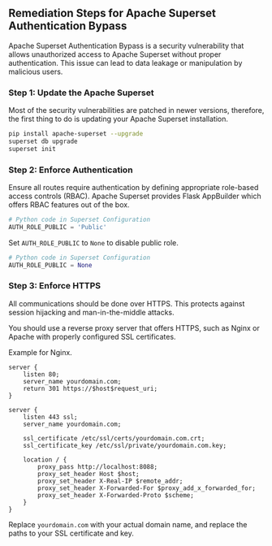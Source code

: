 

## Remediation Steps for Apache Superset Authentication Bypass

Apache Superset Authentication Bypass is a security vulnerability that allows unauthorized access to Apache Superset without proper authentication. This issue can lead to data leakage or manipulation by malicious users.

### Step 1: Update the Apache Superset

Most of the security vulnerabilities are patched in newer versions, therefore, the first thing to do is updating your Apache Superset installation.

```bash
pip install apache-superset --upgrade
superset db upgrade
superset init
```
### Step 2: Enforce Authentication 

Ensure all routes require authentication by defining appropriate role-based access controls (RBAC). Apache Superset provides Flask AppBuilder which offers RBAC features out of the box. 

```python
# Python code in Superset Configuration
AUTH_ROLE_PUBLIC = 'Public'
```
Set `AUTH_ROLE_PUBLIC` to `None` to disable public role.

```python
# Python code in Superset Configuration
AUTH_ROLE_PUBLIC = None
```
### Step 3: Enforce HTTPS 

All communications should be done over HTTPS. This protects against session hijacking and man-in-the-middle attacks. 

You should use a reverse proxy server that offers HTTPS, such as Nginx or Apache with properly configured SSL certificates.

Example for Nginx.

```nginx
server {
    listen 80;
    server_name yourdomain.com;
    return 301 https://$host$request_uri;
}

server {
    listen 443 ssl;
    server_name yourdomain.com;

    ssl_certificate /etc/ssl/certs/yourdomain.com.crt;
    ssl_certificate_key /etc/ssl/private/yourdomain.com.key;

    location / {
        proxy_pass http://localhost:8088;
        proxy_set_header Host $host;
        proxy_set_header X-Real-IP $remote_addr;
        proxy_set_header X-Forwarded-For $proxy_add_x_forwarded_for;
        proxy_set_header X-Forwarded-Proto $scheme;
    }
}
```
Replace `yourdomain.com` with your actual domain name, and replace the paths to your SSL certificate and key.

